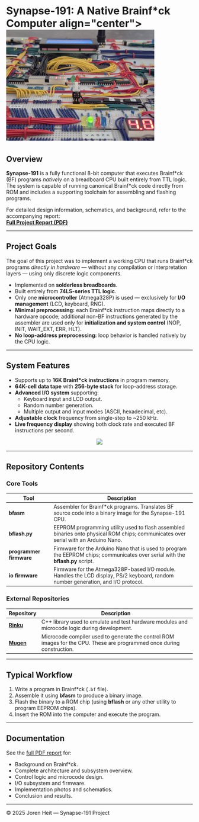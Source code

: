 # Synapse-191: A Native Brainf*ck Computer align="center"><kbd><img src="doc/img/pics/1000041125.jpg" width="400"/></kbd></p>

## Overview

**Synapse-191** is a fully functional 8-bit computer that executes Brainf\*ck (BF) programs *natively* on a breadboard CPU built entirely from TTL logic. The system is capable of running canonical Brainf*ck code directly from ROM and includes a supporting toolchain for assembling and flashing programs.

For detailed design information, schematics, and background, refer to the accompanying report:  
**[Full Project Report (PDF)](./doc/report.pdf)**

---

## Project Goals

The goal of this project was to implement a working CPU that runs Brainf*ck programs *directly in hardware* — without any compilation or interpretation layers — using only discrete logic components.

- Implemented on **solderless breadboards**.
- Built entirely from **74LS-series TTL logic**.
- Only one **microcontroller** (Atmega328P) is used — exclusively for **I/O management** (LCD, keyboard, RNG).
- **Minimal preprocessing:** each Brainf*ck instruction maps directly to a hardware opcode; additional non-BF instructions generated by the assembler are used only for **initialization and system control** (NOP, INIT, WAIT\_EXT, ERR, HLT).
- **No loop-address preprocessing:** loop behavior is handled natively by the CPU logic.

---

## System Features

- Supports up to **16K Brainf*ck instructions** in program memory.
- **64K-cell data tape** with **256-byte stack** for loop-address storage.
- **Advanced I/O system** supporting:
  - Keyboard input and LCD output.
  - Random number generation.
  - Multiple output and input modes (ASCII, hexadecimal, etc).
- **Adjustable clock** frequency from single-step to ~250 kHz.
- **Live frequency display** showing both clock rate and executed BF instructions per second.


<p align="center"><kbd><img src="doc/img/pics/1000041133.jpg" width="400"/></kbd></p>

---

## Repository Contents

### Core Tools

| Tool | Description |
|------|--------------|
| **bfasm** | Assembler for Brainf*ck programs. Translates BF source code into a binary image for the Synapse-191 CPU. |
| **bflash\.py** | EEPROM programming utility used to flash assembled binaries onto physical ROM chips; communicates over serial with an Arduino Nano. |
| **programmer firmware** | Firmware for the Arduino Nano that is used to program the EEPROM chips; communicates over serial with the **bflash\.py** script. |
| **io firmware** | Firmware for the Atmega328P-based I/O module. Handles the LCD display, PS/2 keyboard, random number generation, and I/O protocol. |


### External Repositories

| Repository | Description |
|-------------|--------------|
| **[Rinku](https://github.com/jorenheit/rinku)** | C++ library used to emulate and test hardware modules and microcode logic during development. |
| **[Mugen](https://github.com/jorenheit/mugen)** | Microcode compiler used to generate the control ROM images for the CPU. These are programmed once during construction. |

---

## Typical Workflow

1. Write a program in Brainf*ck (`.bf` file).
2. Assemble it using **bfasm** to produce a binary image.
3. Flash the binary to a ROM chip (using **bflash** or any other utility to program EEPROM chips).
4. Insert the ROM into the computer and execute the program.

---

## Documentation

See the [full PDF report](./doc/report.pdf) for:

- Background on Brainf*ck.
- Complete architecture and subsystem overview.
- Control logic and microcode design.
- I/O subsystem and firmware.
- Implementation photos and schematics.
- Conclusion and results.

---

© 2025 Joren Heit — Synapse-191 Project
